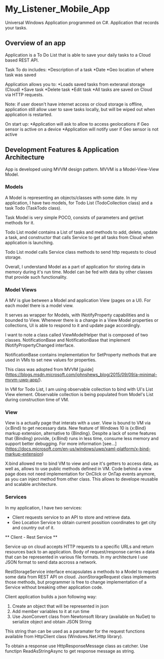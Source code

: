 # My_Listener_Mobile_App
Universal Windows Application programmed on C#. Application that records your tasks. 

## Overview of an app

Application is a To Do List that is able to save your daily tasks to a Cloud based
REST API. 

Task To do includes:
*Description of a task
*Date
*Geo location of where task was saved

Application allows you to:
*Loads saved tasks from exteranal storage (Cloud)
*Save task
*Delete task
*Edit task
*All tasks are saved on Cloud via HTTP requests. 

Note: if user doesn't have internet access or cloud storage is offline,
application still allow user to save tasks locally, but will be wiped out
when application is restarted.

On start up:
*Application will ask to allow to access geolocations if Geo sensor is active on a device
*Application will notify user if Geo sensor is not active


## Development Features & Application Architecture

App is developed using MVVM design pattern.
MVVM is a Model-View-View Model. 

### Models
A Model is representing an objects/classes with some date.
In my application, I have two models, for Todo List (TodoCollection class) and a task Todo (TaskTodo class).

Task Model is very simple POCO, consists of parameters and get/set methods for it.

Todo List model contains a List of tasks and methods to add, delete, update a task,
and constructor that calls Service to get all tasks from Cloud when application is launching.

Todo List model calls Service class methods to send http requests to cloud storage.

Overall, I understand Model as a part of application for storing data in memory during it's
run time. Model can be fed with data by other classes that provide such functionality.

### Model Views
A MV is glue between a Model and application View (pages on a UI).
For each model there is a model view.

It serves as wrapper for Models, with INotifyProperty capabilities and is bounded to View.
Whenever there is a change in a View Model properties or collections, UI is able to respond to
it and update page accordingly.

I want to note a class called ViewModelHelper that is composed of two classes.
NotificationBase and NotificationBase<T> that implement INotifyPropertyChanged interface.

NotificationBase contains implementation for SetProperty methods that are used in VMs
to set new values for properties. 

This class was adopted from MVVM [guide] (https://blogs.msdn.microsoft.com/johnshews_blog/2015/09/09/a-minimal-mvvm-uwp-app/).

In VM for Todo List, I am using observable collection to bind with UI's List View element. 
Observable collection is being populated from Model's List during construction time
of VM. 


### View 

View is a actually page that interats with a user. 
View is bound to VM via {x:Bind} to get necessary  data. 
New feature of Windows 10 is {x:Bind} markup extension, alternative to {Binding}.
Despite a lack of some features that {Binding} provide, {x:Bind} runs in less time,
consume less memory and support better debugging. For more information [see...] (https://docs.microsoft.com/en-us/windows/uwp/xaml-platform/x-bind-markup-extension)

X:bind allowed me to bind VM to view and use it's getters to access data,
as well as, allows to use public methods defined in VM. Code behind a view page does not need
implementation for OnClick or OnTap events anymore, as you can inject method from other class.
This allows to develope reusable and scalable architecture. 

### Services

In my application, I have two services: 
* Client requests service to an API to store and retrieve data.
* Geo Location Service to obtain current possition coordinates to get city and country out of it.

** Client - Rest Service **

Service up on cloud accepts HTTP requests to a specific URLs and return resources back to 
an application. Body of request/response carries a data that can be represented 
in various file formats. In my architecture I use JSON format to send data accross a network.

RestStorageService interface encapsulates a methods to a Model to request some data
from REST API on cloud. JsonStorageRequest class implements those methods, but programmer 
is free to change implementation of a Service without breaking other application code.

Client application builds a json following way:
1. Create an object that will be represented in json
2. Add member variables to it at run time
3. Use JsonConvert class from Newtonsoft library (available on NuGet) to serialize 
object and obtain JSON String

This string than can be used as a paramater for the request functions available 
from HttpClient class (Windows.Net.Http library).

To obtain a response use HttpResponseMessage class as catcher.
Use functipn ReadAsStringAsync to get response message as string.














